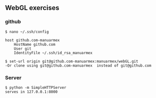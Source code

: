 ## WebGL exercises

### github 
```
$ nano ~/.ssh/config

host github.com-manuarmex
    HostName github.com
    User git
    IdentityFile ~/.ssh/id_rsa_manuarmex
```
```
$ set-url origin git@github.com-manuarmex:manuarmex/webGL.git
-Or clone using git@github.com-manuarmex  instead of git@github.com
```

### Server
````
$ python -m SimpleHTTPServer
serves in 127.0.0.1:8000

````
